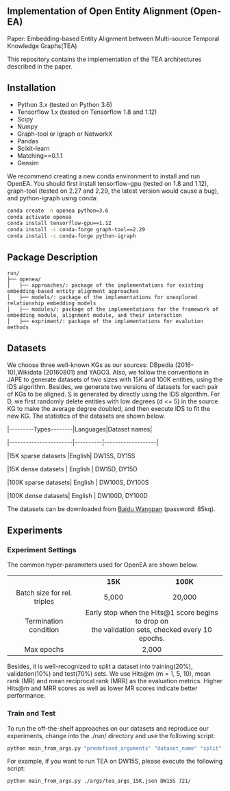 ## Implementation of Open Entity Alignment (Open-EA)

Paper: Embedding-based Entity Alignment between Multi-source Temporal Knowledge Graphs(TEA)



This repository contains the implementation of the TEA architectures described in the paper.

## Installation
* Python 3.x (tested on Python 3.6)
* Tensorflow 1.x (tested on Tensorflow 1.8 and 1.12)
* Scipy
* Numpy
* Graph-tool or igraph or NetworkX
* Pandas
* Scikit-learn
* Matching==0.1.1
* Gensim

We recommend creating a new conda environment to install and run OpenEA. You should first install tensorflow-gpu (tested on 1.8 and 1.12), graph-tool (tested on 2.27 and 2.29,  the latest version would cause a bug), and python-igraph using conda:

```bash
conda create -n openea python=3.6
conda activate openea
conda install tensorflow-gpu==1.12
conda install -c conda-forge graph-tool==2.29
conda install -c conda-forge python-igraph
```

## Package Description
```
run/
├── openea/
│   ├── approaches/: package of the implementations for existing embedding-based entity alignment approaches
│   ├── models/: package of the implementations for unexplored relationship embedding models
│   ├── modules/: package of the implementations for the framework of embedding module, alignment module, and their interaction
│   ├── expriment/: package of the implementations for evalution methods
```

## Datasets
We choose three well-known KGs as our sources: DBpedia (2016-10),Wikidata (20160801) and YAGO3. Also, we follow the conventions in JAPE to generate datasets of two sizes with 15K and 100K entities, using the IDS algorithm. Besides, we generate two versions of datasets for each pair of KGs to be aligned. S is generated by directly using the IDS algorithm. For D, we first randomly delete entities with low degrees (d <= 5) in the source KG to make the average degree doubled, and then execute IDS to fit the new KG. The statistics of the datasets are shown below.  


|---------Types--------|Languages|Dataset names|

|-----------------------|----------|-------------------| 

|15K sparse datasets |English| DW15S, DY15S

|15K dense datasets | English | DW15D, DY15D

|100K sparse datasets| English | DW100S, DY100S

|100K dense datasets| English | DW100D, DY100D

The  datasets can be downloaded from [Baidu Wangpan](https://pan.baidu.com/s/1mYec9tLp9tQpnqx0JsH7xw) (password: 85kq).

## Experiments

### Experiment Settings
The common hyper-parameters used for OpenEA are shown below.

<table style="text-align:center">
    <tr>
        <td style="text-align:center"></td>
        <th style="text-align:center">15K</th>
        <th style="text-align:center">100K</th>
    </tr>
    <tr>
        <td style="text-align:center">Batch size for rel. triples</td>
        <td style="text-align:center">5,000</td>
        <td style="text-align:center">20,000</td>
    </tr>
    <tr>
        <td style="text-align:center">Termination condition</td>
        <td style="text-align:center" colspan="2">Early stop when the Hits@1 score begins to drop on <br>
            the validation sets, checked every 10 epochs.</td>
    </tr>
    <tr>
        <td style="text-align:center">Max epochs</td>
        <td style="text-align:center" colspan="2">2,000</td>
    </tr>
</table>

Besides, it is well-recognized to split a dataset into training(20%), validation(10%) and test(70%) sets. 
We use Hits@m (m = 1, 5, 10), mean rank (MR) and mean reciprocal rank (MRR) as the evaluation metrics.  Higher Hits@m and MRR scores as well as lower MR scores indicate better performance.

### Train and Test
To run the off-the-shelf approaches on our datasets and reproduce our experiments, change into the ./run/ directory and use the following script:


```bash
python main_from_args.py "predefined_arguments" "dataset_name" "split"
```

For example, if you want to run TEA on DW15S, please execute the following script:
    
```bash
python main_from_args.py ./args/tea_args_15K.json DW15S 721/
```

